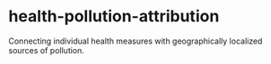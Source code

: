 # health-pollution-attribution
Connecting individual health measures with geographically localized sources of pollution. 
